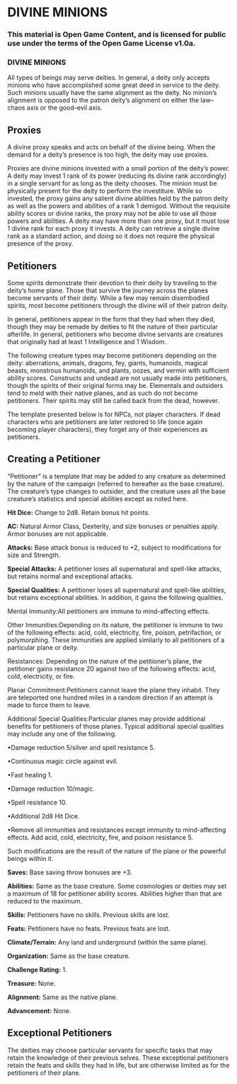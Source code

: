 # DIVINE MINIONS

### This material is Open Game Content, and is licensed for public use under the terms of the Open Game License v1.0a.

### DIVINE MINIONS





All types of beings may serve deities. In general, a deity only accepts minions who have accomplished some great deed in service to the deity. Such minions usually have the same alignment as the deity. No minion’s alignment is opposed to the patron deity’s alignment on either the law–chaos axis or the good–evil axis.





## Proxies

A divine proxy speaks and acts on behalf of the divine being. When the demand for a deity’s presence is too high, the deity may use proxies.

Proxies are divine minions invested with a small portion of the deity’s power. A deity may invest 1 rank of its power (reducing its divine rank accordingly) in a single servant for as long as the deity chooses. The minion must be physically present for the deity to perform the investiture. While so invested, the proxy gains any salient divine abilities held by the patron deity as well as the powers and abilities of a rank 1 demigod. Without the requisite ability scores or divine ranks, the proxy may not be able to use all those powers and abilities. A deity may have more than one proxy, but it must lose 1 divine rank for each proxy it invests. A deity can retrieve a single divine rank as a standard action, and doing so it does not require the physical presence of the proxy.





## Petitioners

Some spirits demonstrate their devotion to their deity by traveling to the deity’s home plane. Those that survive the journey across the planes become servants of their deity. While a few may remain disembodied spirits, most become petitioners through the divine will of their patron deity.

In general, petitioners appear in the form that they had when they died, though they may be remade by deities to fit the nature of their particular afterlife. In general, petitioners who become divine servants are creatures that originally had at least 1 Intelligence and 1 Wisdom.

The following creature types may become petitioners depending on the deity: aberrations, animals, dragons, fey, giants, humanoids, magical beasts, monstrous humanoids, and plants, oozes, and vermin with sufficient ability scores. Constructs and undead are not usually made into petitioners, though the spirits of their original forms may be. Elementals and outsiders tend to meld with their native planes, and as such do not become petitioners. Their spirits may still be called back from the dead, however.

The template presented below is for NPCs, not player characters. If dead characters who are petitioners are later restored to life (once again becoming player characters), they forget any of their experiences as petitioners.





## Creating a Petitioner

“Petitioner” is a template that may be added to any creature as determined by the nature of the campaign (referred to hereafter as the base creature). The creature’s type changes to outsider, and the creature uses all the base creature’s statistics and special abilities except as noted here.

**Hit Dice:** Change to 2d8. Retain bonus hit points.

**AC:** Natural Armor Class, Dexterity, and size bonuses or penalties apply. Armor bonuses are not applicable.

**Attacks:** Base attack bonus is reduced to +2, subject to modifications for size and Strength.

**Special Attacks:** A petitioner loses all supernatural and spell-like attacks, but retains normal and exceptional attacks.

**Special Qualities:** A petitioner loses all supernatural and spell-like abilities, but retains exceptional abilities. In addition, it gains the following qualities.

Mental Immunity:All petitioners are immune to mind-affecting effects.

Other Immunities:Depending on its nature, the petitioner is immune to two of the following effects: acid, cold, electricity, fire, poison, petrifaction, or polymorphing. These immunities are applied similarly to all petitioners of a particular plane or deity.

Resistances: Depending on the nature of the petitioner’s plane, the petitioner gains resistance 20 against two of the following effects: acid, cold, electricity, or fire.

Planar Commitment:Petitioners cannot leave the plane they inhabit. They are teleported one hundred miles in a random direction if an attempt is made to force them to leave.

Additional Special Qualities:Particular planes may provide additional benefits for petitioners of those planes. Typical additional special qualities may include any one of the following.

•Damage reduction 5/silver and spell resistance 5.

•Continuous magic circle against evil.

•Fast healing 1.

•Damage reduction 10/magic.

•Spell resistance 10.

•Additional 2d8 Hit Dice.

•Remove all immunities and resistances except immunity to mind-affecting effects. Add acid, cold, electricity, fire, and poison resistance 5.

Such modifications are the result of the nature of the plane or the powerful beings within it.

**Saves:** Base saving throw bonuses are +3.

**Abilities:** Same as the base creature. Some cosmologies or deities may set a maximum of 18 for petitioner ability scores. Abilities higher than that are reduced to the maximum.

**Skills:** Petitioners have no skills. Previous skills are lost.

**Feats:** Petitioners have no feats. Previous feats are lost.

**Climate/Terrain:** Any land and underground (within the same plane).

**Organization:** Same as the base creature.

**Challenge Rating:** 1.

**Treasure:** None.

**Alignment:** Same as the native plane.

**Advancement:** None.





## Exceptional Petitioners

The deities may choose particular servants for specific tasks that may retain the knowledge of their previous selves. These exceptional petitioners retain the feats and skills they had in life, but are otherwise limited as for the petitioners of their plane.

